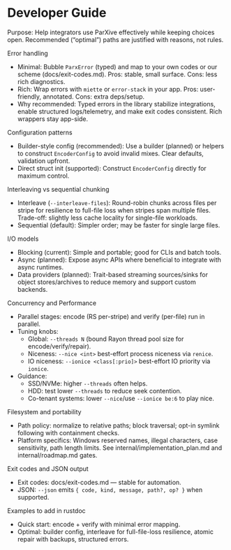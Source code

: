 # Developer Guide

Purpose: Help integrators use ParXive effectively while keeping choices open. Recommended (“optimal”) paths are justified with reasons, not rules.

Error handling
- Minimal: Bubble `ParxError` (typed) and map to your own codes or our scheme (docs/exit-codes.md). Pros: stable, small surface. Cons: less rich diagnostics.
- Rich: Wrap errors with `miette` or `error-stack` in your app. Pros: user-friendly, annotated. Cons: extra deps/setup.
- Why recommended: Typed errors in the library stabilize integrations, enable structured logs/telemetry, and make exit codes consistent. Rich wrappers stay app-side.

Configuration patterns
- Builder-style config (recommended): Use a builder (planned) or helpers to construct `EncoderConfig` to avoid invalid mixes. Clear defaults, validation upfront.
- Direct struct init (supported): Construct `EncoderConfig` directly for maximum control.

Interleaving vs sequential chunking
- Interleave (`--interleave-files`): Round-robin chunks across files per stripe for resilience to full-file loss when stripes span multiple files. Trade-off: slightly less cache locality for single-file workloads.
- Sequential (default): Simpler order; may be faster for single large files.

I/O models
- Blocking (current): Simple and portable; good for CLIs and batch tools.
- Async (planned): Expose async APIs where beneficial to integrate with async runtimes.
- Data providers (planned): Trait-based streaming sources/sinks for object stores/archives to reduce memory and support custom backends.

Concurrency and Performance
- Parallel stages: encode (RS per-stripe) and verify (per-file) run in parallel.
- Tuning knobs:
  - Global: `--threads N` (bound Rayon thread pool size for encode/verify/repair).
  - Niceness: `--nice <int>` best-effort process niceness via `renice`.
  - IO niceness: `--ionice <class[:prio]>` best-effort IO priority via `ionice`.
- Guidance:
  - SSD/NVMe: higher `--threads` often helps.
  - HDD: test lower `--threads` to reduce seek contention.
  - Co-tenant systems: lower `--nice`/use `--ionice be:6` to play nice.

Filesystem and portability
- Path policy: normalize to relative paths; block traversal; opt-in symlink following with containment checks.
- Platform specifics: Windows reserved names, illegal characters, case sensitivity, path length limits. See internal/implementation_plan.md and internal/roadmap.md gates.

Exit codes and JSON output
- Exit codes: docs/exit-codes.md — stable for automation.
- JSON: `--json` emits `{ code, kind, message, path?, op? }` when supported.

Examples to add in rustdoc
- Quick start: encode + verify with minimal error mapping.
- Optimal: builder config, interleave for full-file-loss resilience, atomic repair with backups, structured errors.
